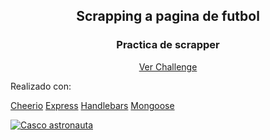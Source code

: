 

<h2 align=center>Scrapping a pagina de futbol</h2>
<h3 align="center">Practica de scrapper</h3>
<p align="center"><a target="_blank" href="https://challengescrapper-production.up.railway.app/">Ver Challenge</a></p>
  
  <p>Realizado con: </p>
    <a target=_blank href="https://cheerio.js.org/">Cheerio</a>
    <a  target=_blank href="https://expressjs.com/es/">Express</a>
    <a  target=_blank href="https://handlebarsjs.com/">Handlebars</a>
    <a  target=_blank href="https://mongoosejs.com/">Mongoose</a>
   
  

  
[![Casco astronauta](https://i.imgur.com/b1kbwbR.gif "Casco")](https://platzi.com/cursos "Nunca pares de aprender")
